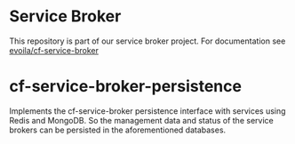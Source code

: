 # Service Broker
This repository is part of our service broker project. For documentation see [evoila/cf-service-broker](https://github.com/evoila/cf-service-broker)

# cf-service-broker-persistence
Implements the cf-service-broker persistence interface with services using Redis and MongoDB. 
So the management data and status of the service brokers can be persisted in the aforementioned databases.
